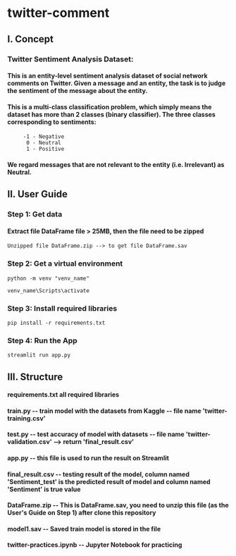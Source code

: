 # twitter-comment

## I. Concept

###  Twitter Sentiment Analysis Dataset:
#### This is an entity-level sentiment analysis dataset of social network comments on Twitter. Given a message and an entity, the task is to judge the sentiment of the message about the entity.
#### This is a multi-class classification problem, which simply means the dataset has more than 2 classes (binary classifier). The three classes corresponding to sentiments:

```
     -1 - Negative
      0 - Neutral
      1 - Positive
```

#### We regard messages that are not relevant to the entity (i.e. Irrelevant) as Neutral.

## II. User Guide

###  Step 1: Get data

#### Extract file DataFrame file > 25MB, then the file need to be zipped 
```
Unzipped file DataFrame.zip --> to get file DataFrame.sav 
```

###  Step 2: Get a virtual environment
```
python -m venv "venv_name"
```

```
venv_name\Scripts\activate
```

###  Step 3: Install required libraries 
```
pip install -r requirements.txt
```

###  Step 4: Run the App
```
streamlit run app.py
```

## III. Structure
#### requirements.txt all required libraries
#### train.py         -- train model with the datasets from Kaggle -- file name 'twitter-training.csv'
#### test.py          -- test accuracy of model with datasets -- file name 'twitter-validation.csv' --> return 'final_result.csv'
#### app.py           -- this file is used to run the result on Streamlit
#### final_result.csv -- testing result of the model, column named 'Sentiment_test' is the predicted result of model and column named 'Sentiment' is true value
#### DataFrame.zip    -- This is DataFrame.sav, you need to unzip this file (as the User's Guide on Step 1) after clone this repository 
#### model1.sav       -- Saved train model is stored in the file
#### twitter-practices.ipynb -- Jupyter Notebook for practicing
